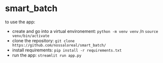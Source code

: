 # smart_batch

to use the app:

- create and go into a virtual environement: `python -m venv venv` /n `source venv/bin/activate`
- clone the repository: `git clone https://github.com/nossaloreal/smart_batch/`
- install requirements: `pip install -r requirements.txt`
- run the app: `streamlit run app.py`
